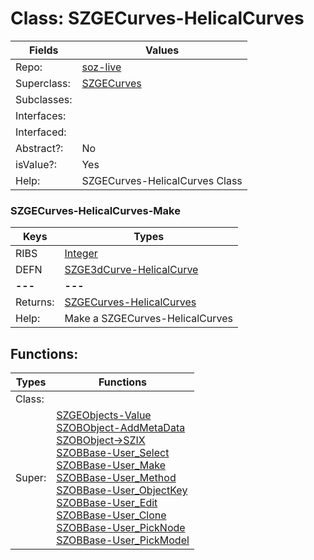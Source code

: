 
# Class:	SZGECurves-HelicalCurves

| Fields | Values |
| --------- | --------- |
| Repo: | [soz-live](/repos/soz-live.html) |
| Superclass: | [SZGECurves](SZGECurves.html) |
| Subclasses: |  |
| Interfaces: |  |
| Interfaced: |  |
| Abstract?: | No |
| isValue?: | Yes |
| Help: | SZGECurves-HelicalCurves Class |

### SZGECurves-HelicalCurves-Make

| Keys | Types |
| --------- | --------- |
| RIBS | [Integer](Integer.html) |
| DEFN | [SZGE3dCurve-HelicalCurve](SZGE3dCurve-HelicalCurve.html) |
| **---** | **---** |
| Returns: | [SZGECurves-HelicalCurves](SZGECurves-HelicalCurves.html) |
| Help: | Make a SZGECurves-HelicalCurves |


## Functions:

| Types | Functions |
| --------- | --------- |
| Class: |  |
| Super: | [SZGEObjects-Value](SZGEObjects.html) <br> [SZOBObject-AddMetaData](SZOBObject.html) <br> [SZOBObject->SZIX](SZOBObject.html) <br> [SZOBBase-User_Select](SZOBBase.html) <br> [SZOBBase-User_Make](SZOBBase.html) <br> [SZOBBase-User_Method](SZOBBase.html) <br> [SZOBBase-User_ObjectKey](SZOBBase.html) <br> [SZOBBase-User_Edit](SZOBBase.html) <br> [SZOBBase-User_Clone](SZOBBase.html) <br> [SZOBBase-User_PickNode](SZOBBase.html) <br> [SZOBBase-User_PickModel](SZOBBase.html) |


